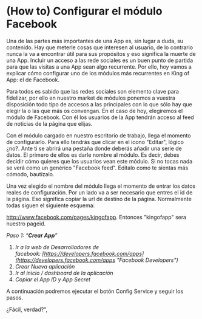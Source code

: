 # **(How to) Configurar el módulo Facebook**

Una de las partes más importantes de una App es, sin lugar a duda, su contenido. Hay que meterle cosas que interesen al usuario, de lo contrario nunca la va a encontrar útil para sus propósitos y eso significa la muerte de una App. Incluir un acceso a las rede sociales es un buen punto de partida para que las visitas a una App sean algo recurrente. Por ello, hoy vamos a explicar cómo configurar uno de los módulos más recurrentes en King of App: el de Facebook.

Para todos es sabido que las redes sociales son elemento clave para fidelizar, por ello en nuestro market de módulos ponemos a vuestra disposición todo tipo de accesos a las principales con lo que sólo hay que elegir la o las que más os convengan. En el caso de hoy, elegiremos el módulo de Facebook. Con él los usuarios de la App tendrán acceso al feed de noticias de la página que elijas.

Con el módulo cargado en nuestro escritorio de trabajo, llega el momento de configurarlo. Para ello tendrás que clicar en el icono "Editar", lógico ¿no?. Ante ti se abrirá una pestaña donde deberás añadir una serie de datos. El primero de ellos es darle nombre al módulo. Es decir, debes decidir cómo quieres que los usuarios vean este módulo. Si no tocas nada se verá como un genérico "Facebook feed". Edítalo como te sientas más cómodo, bautízalo.

Una vez elegido el nombre del módulo llega el momento de entrar los datos reales de configuración. Por un lado va a ser necesario que entres el id de la página. Eso significa copiar la url de destino de la página. Normalmente todas siguen el siguiente esquema:

http://www.facebook.com/pages/kingofapp. Entonces "kingofapp" sera nuestro pageid.

 _Paso 1: “**Crear App**”_

 1.  _Ir a la web de Desarrolladores de facebook: [https://developers.facebook.com/apps](https://developers.facebook.com/apps "Facebook Developers")_
 2.  _Crear Nueva aplicación_
 3.  _Ir al inicio / dashboard de la aplicación_
 4.  _Copiar el App ID y App Secret_

 A continuación podremos ejecutar el botón Config Service y seguir los pasos.

 ¿Fácil, verdad?",
